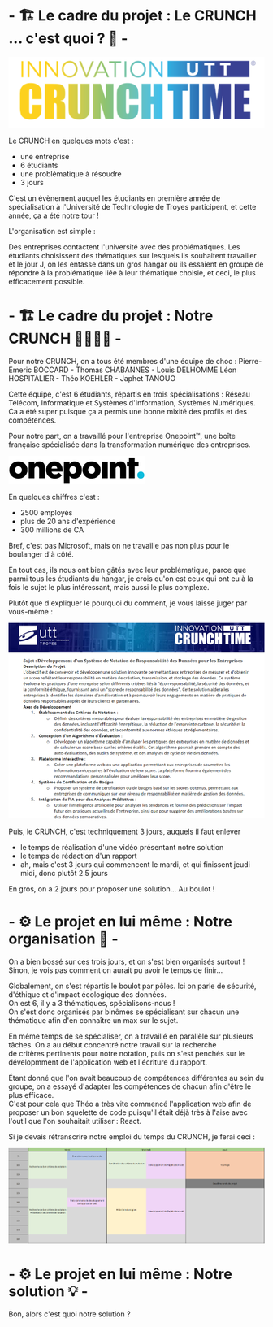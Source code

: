 # - 🏗️ Le cadre du projet : Le CRUNCH ... c'est quoi ? 🚧 -

<img src="pictures/crunch.png">  
  
Le CRUNCH en quelques mots c'est :
- une entreprise
- 6 étudiants
- une problématique à résoudre
- 3 jours

C'est un évènement auquel les étudiants en première année de spécialisation à l'Université de Technologie de Troyes participent,
et cette année, ça a été notre tour !

L'organisation est simple :

Des entreprises contactent l'université avec des problématiques. Les étudiants choisissent des thématiques sur lesquels ils souhaitent travailler et le jour J,
on les entasse dans un gros hangar où ils essaient en groupe de répondre à la problématique liée à leur thématique choisie, et ceci, le plus efficacement possible.

# - 🏗️ Le cadre du projet : Notre CRUNCH 👨‍👨‍👦‍👦 -

Pour notre CRUNCH, on a tous été membres d'une équipe de choc : 
Pierre-Emeric BOCCARD - Thomas CHABANNES - Louis DELHOMME
Léon HOSPITALIER - Théo KOEHLER - Japhet TANOUO

Cette équipe, c'est 6 étudiants, répartis en trois spécialisations : Réseau Télécom, Informatique et Systèmes d'Information, Systèmes Numériques.
Ca a été super puisque ça a permis une bonne mixité des profils et des compétences.

Pour notre part, on a travaillé pour l'entreprise Onepoint™, une boîte française spécialisée dans la transformation numérique des entreprises.
  
<img src="pictures/Onepoint.png" width="269" height="55">   
  
En quelques chiffres c'est :
- 2500 employés
- plus de 20 ans d'expérience
- 300 millions de CA

Bref, c'est pas Microsoft, mais on ne travaille pas non plus pour le boulanger d'à côté.

En tout cas, ils nous ont bien gâtés avec leur problématique, parce que parmi tous les étudiants du hangar, je crois qu'on est ceux qui ont eu à la fois le
sujet le plus intéressant, mais aussi le plus complexe.  
  
Plutôt que d'expliquer le pourquoi du comment, je vous laisse juger par vous-même :
  
<img src="pictures/sujet.png">  

Puis, le CRUNCH, c'est techniquement 3 jours, auquels il faut enlever 
- le temps de réalisation d'une vidéo présentant notre solution
- le temps de rédaction d'un rapport
- ah, mais c'est 3 jours qui commencent le mardi, et qui finissent jeudi midi, donc plutôt 2.5 jours

En gros, on a 2 jours pour proposer une solution... Au boulot !

# - ⚙️ Le projet en lui même : Notre organisation 📅 -

On a bien bossé sur ces trois jours, et on s'est bien organisés surtout !  
Sinon, je vois pas comment on aurait pu avoir le temps de finir...

Globalement, on s'est répartis le boulot par pôles. Ici on parle de sécurité, d'éthique et d'impact écologique des données.  
On est 6, il y a 3 thématiques, spécialisons-nous !  
On s'est donc organisés par binômes se spécialisant sur chacun une thématique afin d'en connaître un max sur le sujet.  
  
En même temps de se spécialiser, on a travaillé en parallèle sur plusieurs tâches. On a au début concentré notre travail sur la recherche  
de critères pertinents pour notre notation, puis on s'est penchés sur le dévelopmment de l'application web et l'écriture du rapport.  

Étant donné que l'on avait beaucoup de compétences différentes au sein du groupe, on a essayé d'adapter les compétences de chacun afin d'être le plus efficace.  
C'est pour cela que Théo a très vite commencé l'application web afin de proposer un bon squelette de code puisqu'il était déjà très à l'aise avec  
l'outil que l'on souhaitait utiliser : React.  

Si je devais rétranscrire notre emploi du temps du CRUNCH, je ferai ceci :

<img src="pictures/emploitemps.png">  

# - ⚙️ Le projet en lui même : Notre solution 💡 -  

Bon, alors c'est quoi notre solution ?

